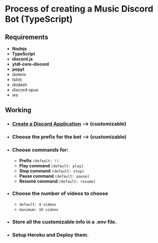 # Process of creating a Music Discord Bot (TypeScript)

## Requirements
- **Nodejs**
- **TypeScript**
- **discord.js**
- **ytdl-core-discord**
- **popyt**
- dotenv
- tslint
- dodash
- discord opus
- ws

## Working
- ### [Create a Discord Application](https://discordpy.readthedocs.io/en/latest/discord.html) ⟶ (customizable)
- ### Choose the prefix for the bot ⟶ (customizable)
- ### Choose commands for:
    - **Prefix** ``(default: !)``
    - **Play command** ``(default: play)``
    - **Stop command** ``(default: stop)``
    - **Pause command** ``(default: pause)``
    - **Resume command** ``(default: resume)``
- ### Choose the number of videos to choose
    - ``default: 4 videos``
    - ``maximum: 10 videos``
- ### Store all the customizable info in a .env file.
- ### Setup Heroku and Deploy them.